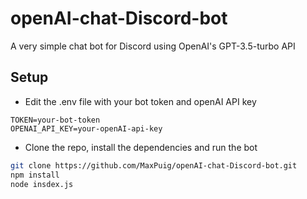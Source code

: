 # openAI-chat-Discord-bot
A very simple chat bot for Discord using OpenAI's GPT-3.5-turbo API

## Setup

- Edit the .env file with your bot token and openAI API key
```
TOKEN=your-bot-token
OPENAI_API_KEY=your-openAI-api-key
```

- Clone the repo, install the dependencies and run the bot
```bash
git clone https://github.com/MaxPuig/openAI-chat-Discord-bot.git
npm install
node insdex.js
```
